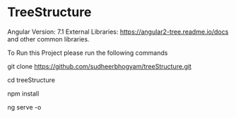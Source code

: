 # TreeStructure

Angular Version: 7.1
External Libraries: https://angular2-tree.readme.io/docs and other common libraries.

To Run this Project please run the following commands

git clone https://github.com/sudheerbhogyam/treeStructure.git 

cd treeStructure

npm install

ng serve -o
